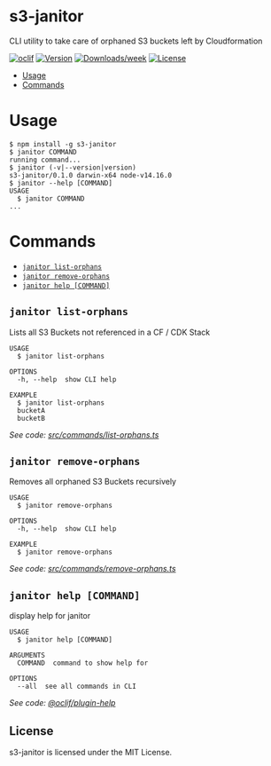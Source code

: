 s3-janitor
==========

CLI utility to take care of orphaned S3 buckets left by Cloudformation

[![oclif](https://img.shields.io/badge/cli-oclif-brightgreen.svg)](https://oclif.io)
[![Version](https://img.shields.io/npm/v/s3-janitor.svg)](https://npmjs.org/package/s3-janitor)
[![Downloads/week](https://img.shields.io/npm/dw/s3-janitor.svg)](https://npmjs.org/package/s3-janitor)
[![License](https://img.shields.io/github/license/jensgerdes/s3-janitor)](https://github.com/jensgerdes/s3-janitor/blob/main/package.json)

<!-- toc -->
* [Usage](#usage)
* [Commands](#commands)
<!-- tocstop -->
# Usage
<!-- usage -->
```sh-session
$ npm install -g s3-janitor
$ janitor COMMAND
running command...
$ janitor (-v|--version|version)
s3-janitor/0.1.0 darwin-x64 node-v14.16.0
$ janitor --help [COMMAND]
USAGE
  $ janitor COMMAND
...
```
<!-- usagestop -->
# Commands
<!-- commands -->
* [`janitor list-orphans`](#janitor-list-orphans)
* [`janitor remove-orphans`](#janitor-remove-orphans)
* [`janitor help [COMMAND]`](#janitor-help-command)

## `janitor list-orphans`

Lists all S3 Buckets not referenced in a CF / CDK Stack

```
USAGE
  $ janitor list-orphans

OPTIONS
  -h, --help  show CLI help

EXAMPLE
  $ janitor list-orphans
  bucketA
  bucketB
```

_See code: [src/commands/list-orphans.ts](https://github.com/jensgerdes/s3-janitor/blob/v0.1.0/src/commands/list-orphans.ts)_

## `janitor remove-orphans`

Removes all orphaned S3 Buckets recursively

```
USAGE
  $ janitor remove-orphans

OPTIONS
  -h, --help  show CLI help

EXAMPLE
  $ janitor remove-orphans
```

_See code: [src/commands/remove-orphans.ts](https://github.com/jensgerdes/s3-janitor/blob/v0.1.0/src/commands/remove-orphans.ts)_

## `janitor help [COMMAND]`

display help for janitor

```
USAGE
  $ janitor help [COMMAND]

ARGUMENTS
  COMMAND  command to show help for

OPTIONS
  --all  see all commands in CLI
```

_See code: [@oclif/plugin-help](https://github.com/oclif/plugin-help/blob/v3.2.2/src/commands/help.ts)_

<!-- commandsstop -->

## License
s3-janitor is licensed under the MIT License.
